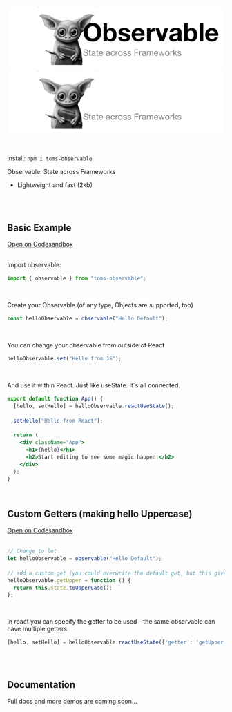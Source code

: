 ![Observable (light mode)](./img/observable-header-light.png#gh-light-mode-only)
![Observable (dark mode)](./img/observable-header-dark.png#gh-dark-mode-only)

<br>

install: `npm i toms-observable`

Observable: State across Frameworks

- Lightweight and fast (2kb)
<br>
<br>


## Basic Example
[Open on Codesandbox](https://codesandbox.io/p/sandbox/broken-dust-dd33md)
<br>
<br>

Import observable:
```jsx
import { observable } from "toms-observable";
```
<br>

Create your Observable (of any type, Objects are supported, too)
```jsx
const helloObservable = observable("Hello Default");
```
<br>

You can change your observable from outside of React
```jsx
helloObservable.set("Hello from JS");
```
<br>

And use it within React. Just like useState. It´s all connected.
```jsx
export default function App() {
  [hello, setHello] = helloObservable.reactUseState();
  
  setHello("Hello from React");

  return (
    <div className="App">
      <h1>{hello}</h1>
      <h2>Start editing to see some magic happen!</h2>
    </div>
  );
}
```

<br>

## Custom Getters (making hello Uppercase)
[Open on Codesandbox](https://codesandbox.io/p/sandbox/observable-bascis-forked-f246vk)
<br>
<br>

```jsx
// Change to let
let helloObservable = observable("Hello Default");

// add a custom get (you could overwrite the default get, but this gives you more flexibility
helloObservable.getUpper = function () {
  return this.state.toUpperCase();
};
```
<br>

In react you can specify the getter to be used - the same observable can have multiple getters
```jsx
[hello, setHello] = helloObservable.reactUseState({'getter': 'getUpper'});
```
<br>
<br>

## Documentation

Full docs and more demos are coming soon...
